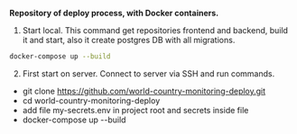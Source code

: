 **Repository of deploy process, with Docker containers.**

1. Start local. This command get repositories frontend and backend, 
build it and start, also it create postgres DB with all migrations.

```bash 
docker-compose up --build 
```

2. First start on server.
Connect to server via SSH and run commands. 
 - git clone https://github.com/world-country-monitoring-deploy.git
 - cd world-country-monitoring-deploy
 - add file my-secrets.env in project root and secrets inside file
 - docker-compose up --build